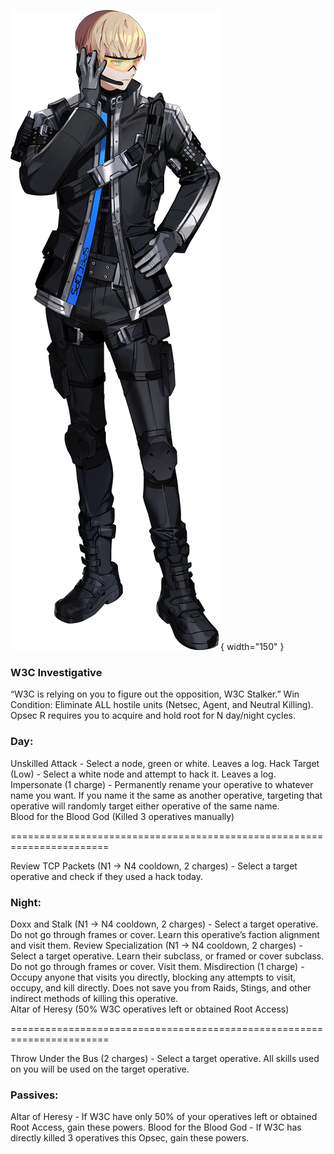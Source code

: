 ![w3cstalker.png](Images/w3cstalker.png){ width="150" }

### **W3C Investigative**

<span class="w3c">
“W3C is relying on you to figure out the opposition, W3C Stalker.”

<span class="w3c">
Win Condition: Eliminate ALL hostile units (Netsec, Agent, and Neutral Killing). Opsec R requires you to acquire and hold root for N day/night cycles.

### **Day:**

<span class="w3c">
Unskilled Attack - Select a node, green or white. Leaves a log.

<span class="w3c">
Hack Target (Low) - Select a white node and attempt to hack it. Leaves a log.

<span class="w3c">
Impersonate (1 charge) - Permanently rename your operative to whatever name you want. If you name it the same as another operative, targeting that operative will randomly target either operative of the same name.

<br>

<span class="w3c">
Blood for the Blood God (Killed 3 operatives manually)

=======================================================================

<span class="w3c">
Review TCP Packets (N1 -> N4 cooldown, 2 charges) - Select a target operative and check if they used a hack today.

### **Night:**

<span class="w3c">
Doxx and Stalk (N1 -> N4 cooldown, 2 charges) - Select a target operative. Do not go through frames or cover. Learn this operative’s faction alignment and visit them.

<span class="w3c">
Review Specialization (N1 -> N4 cooldown, 2 charges) - Select a target operative. Learn their subclass, or framed or cover subclass. Do not go through frames or cover. Visit them.

<span class="w3c">
Misdirection (1 charge) - Occupy anyone that visits you directly, blocking any attempts to visit, occupy, and kill directly. Does not save you from Raids, Stings, and other indirect methods of killing this operative.

<br>

<span class="w3c">
Altar of Heresy (50% W3C operatives left or obtained Root Access)

=======================================================================

<span class="w3c">
Throw Under the Bus (2 charges) - Select a target operative. All skills used on you will be used on the target operative.

### **Passives:**

<span class="w3c">
Altar of Heresy - If W3C have only 50% of your operatives left or obtained Root Access, gain these powers.

<span class="w3c">
Blood for the Blood God - If W3C has directly killed 3 operatives this Opsec, gain these powers.